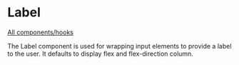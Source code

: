 # Label

[All components/hooks](../index.md)

The Label component is used for wrapping input elements to provide a label to
the user. It defaults to display flex and flex-direction column.
